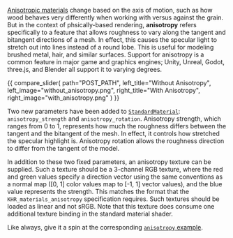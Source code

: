 <!-- Implement PBR anisotropy per `KHR_materials_anisotropy`. -->
<!-- https://github.com/bevyengine/bevy/pull/13450 -->

[Anisotropic materials](https://en.wikipedia.org/wiki/Anisotropy) change based on the axis of motion, such as how wood behaves very differently when working with versus against the grain.
But in the context of phsically-based rendering, **anisotropy** refers specifically to a feature that allows roughness to vary along the tangent and bitangent directions of a mesh.
In effect, this causes the specular light to stretch out into lines instead of a round lobe. This is useful for modeling brushed metal, hair, and similar surfaces.
Support for anisotropy is a common feature in major game and graphics engines; Unity, Unreal, Godot, three.js, and Blender all support it to varying degrees.

{{ compare_slider(
    path="POST_PATH",
    left_title="Without Anisotropy",
    left_image="without_anisotropy.png",
    right_title="With Anisotropy",
    right_image="with_anisotropy.png"
) }}

Two new parameters have been added to [`StandardMaterial`](https://docs.rs/bevy/0.14/bevy/pbr/struct.StandardMaterial.html): `anisotropy_strength` and `anisotropy_rotation`.
Anisotropy strength, which ranges from 0 to 1, represents how much the roughness differs between the tangent and the bitangent of the mesh.
In effect, it controls how stretched the specular highlight is. Anisotropy rotation allows the roughness direction to differ from the tangent of the model.

In addition to these two fixed parameters, an anisotropy texture can be supplied.
Such a texture should be a 3-channel RGB texture, where the red and green values specify a direction vector using the same conventions as a normal map ([0, 1] color values map to [-1, 1] vector values), and the blue value represents the strength.
This matches the format that the `KHR_materials_anisotropy` specification requires.
Such textures should be loaded as linear and not sRGB.
Note that this texture does consume one additional texture binding in the standard material shader.

Like always, give it a spin at the corresponding [`anisotropy` example](https://github.com/bevyengine/bevy/tree/v0.14.0/examples/3d/anisotropy.rs).
